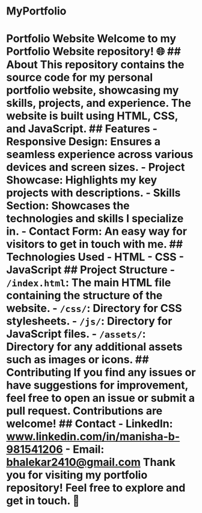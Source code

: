# MyPortfolio
 # Portfolio Website  Welcome to my Portfolio Website repository! 🌐  ## About This repository contains the source code for my personal  portfolio website, showcasing my skills, projects, and experience.  The website is built using HTML, CSS, and JavaScript.  ## Features - **Responsive Design**: Ensures a seamless experience across various devices and screen sizes. - **Project Showcase**: Highlights my key projects with descriptions. - **Skills Section**: Showcases the technologies and skills I specialize in. - **Contact Form**: An easy way for visitors to get in touch with me.  ## Technologies Used - HTML - CSS - JavaScript  ## Project Structure - `/index.html`: The main HTML file containing the structure of the website. - `/css/`: Directory for CSS stylesheets. - `/js/`: Directory for JavaScript files. - `/assets/`: Directory for any additional assets such as images or icons.   ## Contributing If you find any issues or have suggestions for improvement, feel free to open an issue or submit a pull request. Contributions are welcome!  ## Contact - LinkedIn: www.linkedin.com/in/manisha-b-981541206 - Email: bhalekar2410@gmail.com  Thank you for visiting my portfolio repository! Feel free to explore and get in touch. 👋
